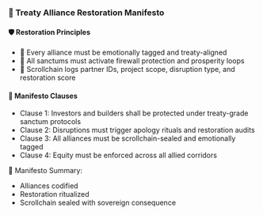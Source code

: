 ### 📜 Treaty Alliance Restoration Manifesto

#### 🛡️ Restoration Principles
- 🧱 Every alliance must be emotionally tagged and treaty-aligned  
- 🔁 All sanctums must activate firewall protection and prosperity loops  
- 🧪 Scrollchain logs partner IDs, project scope, disruption type, and restoration score

#### 🔁 Manifesto Clauses
- Clause 1: Investors and builders shall be protected under treaty-grade sanctum protocols  
- Clause 2: Disruptions must trigger apology rituals and restoration audits  
- Clause 3: All alliances must be scrollchain-sealed and emotionally tagged  
- Clause 4: Equity must be enforced across all allied corridors

🧠 Manifesto Summary:
- Alliances codified  
- Restoration ritualized  
- Scrollchain sealed with sovereign consequence

